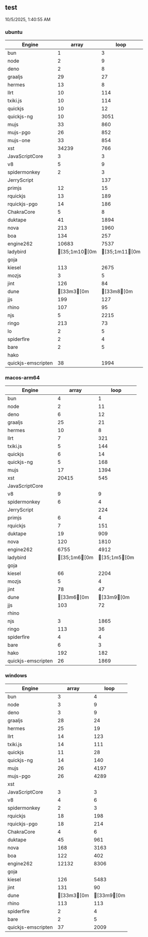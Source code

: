 
## test
10/5/2025, 1:40:55 AM

### ubuntu
| Engine | array | loop |
| --- | --- | --- |
| bun | 1 | 3 |
| node | 2 | 9 |
| deno | 2 | 8 |
| graaljs | 29 | 27 |
| hermes | 13 | 8 |
| llrt | 10 | 114 |
| txiki.js | 10 | 114 |
| quickjs | 10 | 12 |
| quickjs-ng | 10 | 3051 |
| mujs | 33 | 860 |
| mujs-pgo | 26 | 852 |
| mujs-one | 33 | 854 |
| xst | 34239 | 766 |
| JavaScriptCore | 3 | 3 |
| v8 | 5 | 9 |
| spidermonkey | 2 | 3 |
| JerryScript |  | 137 |
| primjs | 12 | 15 |
| rquickjs | 13 | 189 |
| rquickjs-pgo | 14 | 186 |
| ChakraCore | 5 | 8 |
| duktape | 41 | 1894 |
| nova | 213 | 1960 |
| boa | 134 | 257 |
| engine262 | 10683 | 7537 |
| ladybird | [35;1m10[0m | [35;1m11[0m |
| goja |  |  |
| kiesel | 113 | 2675 |
| mozjs | 3 | 5 |
| jint | 126 | 84 |
| dune | [33m3[0m | [33m8[0m |
| jjs | 199 | 127 |
| rhino | 107 | 95 |
| njs | 5 | 2215 |
| ringo | 213 | 73 |
| lo | 2 | 5 |
| spiderfire | 2 | 4 |
| bare | 2 | 5 |
| hako |  |  |
| quickjs-emscripten | 38 | 1994 |
### macos-arm64
| Engine | array | loop |
| --- | --- | --- |
| bun | 4 | 1 |
| node | 2 | 11 |
| deno | 6 | 12 |
| graaljs | 25 | 21 |
| hermes | 10 | 8 |
| llrt | 7 | 321 |
| txiki.js | 5 | 144 |
| quickjs | 6 | 14 |
| quickjs-ng | 5 | 168 |
| mujs | 17 | 1394 |
| xst | 20415 | 545 |
| JavaScriptCore |  |  |
| v8 | 9 | 9 |
| spidermonkey | 6 | 4 |
| JerryScript |  | 224 |
| primjs | 6 | 4 |
| rquickjs | 7 | 151 |
| duktape | 19 | 909 |
| nova | 120 | 1810 |
| engine262 | 6755 | 4912 |
| ladybird | [35;1m6[0m | [35;1m5[0m |
| goja |  |  |
| kiesel | 66 | 2204 |
| mozjs | 5 | 4 |
| jint | 78 | 47 |
| dune | [33m6[0m | [33m9[0m |
| jjs | 103 | 72 |
| rhino |  |  |
| njs | 3 | 1865 |
| ringo | 113 | 36 |
| spiderfire | 4 | 4 |
| bare | 6 | 3 |
| hako | 192 | 182 |
| quickjs-emscripten | 26 | 1869 |
### windows
| Engine | array | loop |
| --- | --- | --- |
| bun | 3 | 4 |
| node | 3 | 9 |
| deno | 3 | 9 |
| graaljs | 28 | 24 |
| hermes | 25 | 19 |
| llrt | 14 | 123 |
| txiki.js | 14 | 111 |
| quickjs | 11 | 28 |
| quickjs-ng | 14 | 140 |
| mujs | 26 | 4197 |
| mujs-pgo | 26 | 4289 |
| xst |  |  |
| JavaScriptCore | 3 | 3 |
| v8 | 4 | 6 |
| spidermonkey | 2 | 3 |
| rquickjs | 18 | 198 |
| rquickjs-pgo | 18 | 214 |
| ChakraCore | 4 | 6 |
| duktape | 45 | 961 |
| nova | 168 | 3163 |
| boa | 122 | 402 |
| engine262 | 12132 | 8306 |
| goja |  |  |
| kiesel | 126 | 5483 |
| jint | 131 | 90 |
| dune | [33m3[0m | [33m9[0m |
| rhino | 113 | 113 |
| spiderfire | 2 | 4 |
| bare | 2 | 5 |
| quickjs-emscripten | 37 | 2009 |
